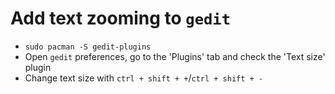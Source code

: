 # Add text zooming to `gedit`

- `sudo pacman -S gedit-plugins`
- Open `gedit` preferences, go to the 'Plugins' tab and check the 'Text size' plugin
- Change text size with `ctrl + shift + +`/`ctrl + shift + -`

